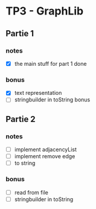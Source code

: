 # TP3 - GraphLib

## Partie 1

### notes
- [x] the main stuff for part 1 done

### bonus
- [x] text representation 
- [ ] stringbuilder in toString bonus

## Partie 2
### notes
- [ ] implement adjacencyList
- [ ] implement remove edge
- [ ] to string

### bonus
- [ ] read from file
- [ ] stringbuilder in toString
